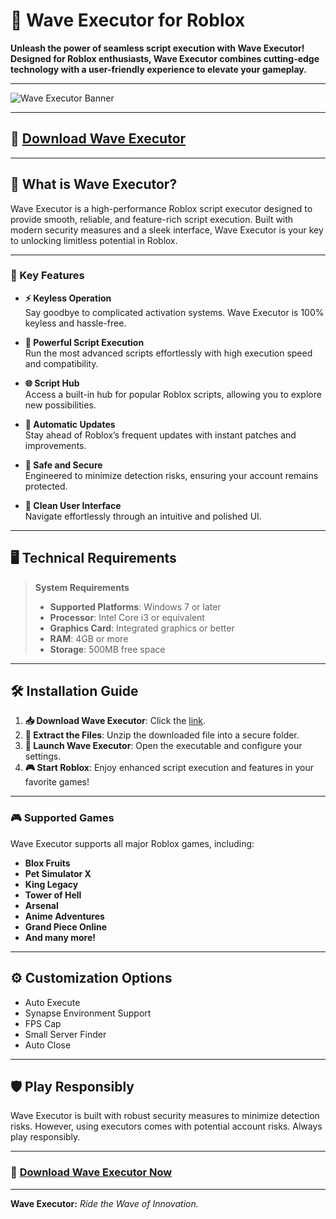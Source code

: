 # 🌊 Wave Executor for Roblox  

**Unleash the power of seamless script execution with Wave Executor! Designed for Roblox enthusiasts, Wave Executor combines cutting-edge technology with a user-friendly experience to elevate your gameplay.**  

---

![Wave Executor Banner](attachment_link_placeholder)  

---

## 🚀 [Download Wave Executor]()  

---

## 📌 What is Wave Executor?  

Wave Executor is a high-performance Roblox script executor designed to provide smooth, reliable, and feature-rich script execution. Built with modern security measures and a sleek interface, Wave Executor is your key to unlocking limitless potential in Roblox.  

---

### 🔑 Key Features  

- **⚡ Keyless Operation**  
  Say goodbye to complicated activation systems. Wave Executor is 100% keyless and hassle-free.  

- **🎯 Powerful Script Execution**  
  Run the most advanced scripts effortlessly with high execution speed and compatibility.  

- **🌐 Script Hub**  
  Access a built-in hub for popular Roblox scripts, allowing you to explore new possibilities.  

- **🔄 Automatic Updates**  
  Stay ahead of Roblox’s frequent updates with instant patches and improvements.  

- **🔐 Safe and Secure**  
  Engineered to minimize detection risks, ensuring your account remains protected.  

- **🎨 Clean User Interface**  
  Navigate effortlessly through an intuitive and polished UI.  

---

## 🖥️ Technical Requirements  

> **System Requirements**  
> - **Supported Platforms**: Windows 7 or later  
> - **Processor**: Intel Core i3 or equivalent  
> - **Graphics Card**: Integrated graphics or better  
> - **RAM**: 4GB or more  
> - **Storage**: 500MB free space  

---

## 🛠️ Installation Guide  

1. **📥 Download Wave Executor**: Click the [link]().  
2. **📂 Extract the Files**: Unzip the downloaded file into a secure folder.  
3. **🚀 Launch Wave Executor**: Open the executable and configure your settings.  
4. **🎮 Start Roblox**: Enjoy enhanced script execution and features in your favorite games!  

---

### 🎮 Supported Games  

Wave Executor supports all major Roblox games, including:  

- **Blox Fruits**  
- **Pet Simulator X**  
- **King Legacy**  
- **Tower of Hell**  
- **Arsenal**  
- **Anime Adventures**  
- **Grand Piece Online**  
- **And many more!**  

---

## ⚙️ Customization Options  

- Auto Execute  
- Synapse Environment Support  
- FPS Cap  
- Small Server Finder  
- Auto Close  

---

## 🛡️ Play Responsibly  

Wave Executor is built with robust security measures to minimize detection risks. However, using executors comes with potential account risks. Always play responsibly.  

---

### 🚀 [Download Wave Executor Now]()  

---

**Wave Executor:** *Ride the Wave of Innovation.*  
